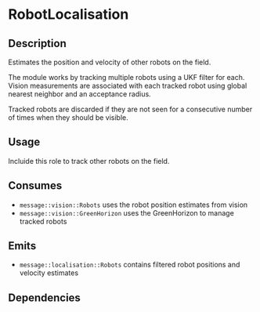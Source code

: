 # RobotLocalisation

## Description

Estimates the position and velocity of other robots on the field.

The module works by tracking multiple robots using a UKF filter for each. Vision measurements are associated with each tracked robot using global nearest neighbor and an acceptance radius.

Tracked robots are discarded if they are not seen for a consecutive number of times when they should be visible.

## Usage

Incluide this role to track other robots on the field.

## Consumes

- `message::vision::Robots` uses the robot position estimates from vision
- `message::vision::GreenHorizon` uses the GreenHorizon to manage tracked robots

## Emits

- `message::localisation::Robots` contains filtered robot positions and velocity estimates

## Dependencies
